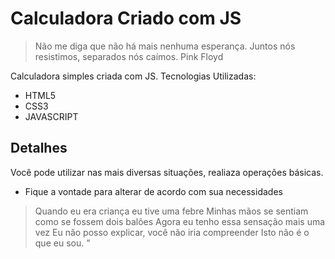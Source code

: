 # Calculadora Criado com JS


> Não me diga que não há mais nenhuma esperança. 
Juntos nós resistimos, separados nós caímos. 
Pink Floyd

Calculadora simples criada com JS.
Tecnologias Utilizadas:

  - HTML5
  - CSS3
  -  JAVASCRIPT

## Detalhes
Você pode utilizar nas mais diversas situações, realiaza operações básicas.
 
  - Fique a vontade para alterar de acordo com sua necessidades





> Quando eu era criança eu tive uma febre
Minhas mãos se sentiam como se fossem dois balões
Agora eu tenho essa sensação mais uma vez
Eu não posso explicar, você não iria compreender
Isto não é o que eu sou. "

